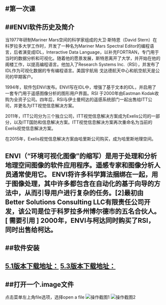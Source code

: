 #第一次课
-------
##ENVI软件历史及简介
-----------------
当1977年研制Mariner Mars空间的科学家组成的大卫·斯特恩（David Stern）在科罗拉多大学工作时，开发了一种名为Mariner Mars Spectral Editor的编程语言，后者演变成IDL，Interactive Data Language，以补充FORTRAN，专门用于当时的数据分析和可视化。随着他的愿景发展，斯特恩离开了大学，并开始在他的阁楼工作，以提高编程语言。他加入了Research Systems Inc.（RSI），并发布了IDL作为可视化数据的专有编程语言。美国宇航局 戈达德航天中心和航空航天是公司的早期客户。

1994年，软件包ENVI发布。ENVI写在IDL中，增强了基于文本的IDL，并启用了一套专门用于遥感图像分析的图形用户界面。RSI 于2000年由Eastman Kodak收购为全资子公司。四年后，RSI与伊士曼柯达的遥感系统部门一起出售给ITT公司，并更名为ITT视觉信息解决方案。

2011年，ITT公司分为三个独立公司，ITT视觉信息解决方案成为Exelis公司的一部分，以及ITT国防和信息解决方案。ITT视觉信息解决方案再次重命名为当前的Exelis视觉信息解决方案。

在2015年，Exelis视觉信息解决方案由哈里斯公司购买，成为哈里斯地理空间。

ENVI（“环境可视化图像”的缩写）是用于处理和分析地理空间图像的软件应用程序。遥感专家和图像分析人员通常使用它。
ENVI将许多科学算法捆绑在一起，用于图像处理，其中许多都包含在自动化的基于向导的方法中，从而引导用户进行复杂的任务。[2]最初由Better Solutions Consulting LLC有限责任公司开发，该公司是位于科罗拉多州博尔德市的五名合伙人。[ 需要引用 ] 2000年，ENVI与柯达同时购买了RSI，同时出售给柯达。
------
##软件安装
---------
[5.1版本下载地址：](网址放在这)
[5.3版本下载地址：](网址放在这)
------
##打开一个.image文件
------------------
点击菜单左上角file选项，选择open a file
![操作截图1](http://xxx.com)
![操作截图2](http://xxx.com)
